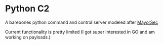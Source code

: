 # Python C2 #

A barebones python command and control server modeled after [MayorSec](https://themayor.notion.site/9c46a29fdead4d1880c70bfafa8d453a?v=accccf47ecb44ca2ad6e2a07b06f67bf)

Current functionality is pretty limited (I got super interested in GO and am working on payloads.)
